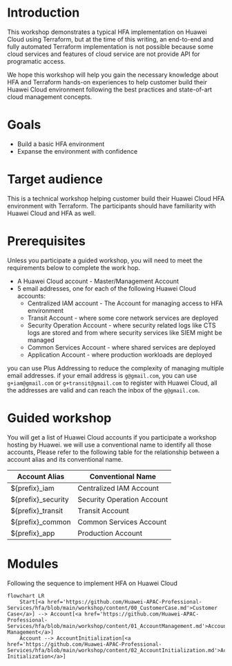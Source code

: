 # Introduction 
This workshop demonstrates a typical HFA implementation on Huawei Cloud using Terraform, but at the time of this writing, an end-to-end and fully automated Terraform implementation is not possible because some cloud services and features of cloud service are not provide API for programatic access. 

We hope this workshop will help you gain the necessary knowledge about HFA and Terraform hands-on experiences to help customer build their Huawei Cloud environment following the best practices and state-of-art cloud management concepts.

# Goals

* Build a basic HFA environment
* Expanse the environment with confidence

# Target audience
This is a technical workshop helping customer build their Huawei Cloud HFA environment with Terraform. The participants should have familiarity with Huawei Cloud and HFA as well.

# Prerequisites
Unless you participate a guided workshop, you will need to meet the requirements below to complete the work hop.

* A Huawei Cloud account - Master/Management Account
* 5 email addresses, one for each of the following Huawei Cloud accounts:
    * Centralized IAM account - The Account for managing access to HFA environment
    * Transit Account - where some core network services are deployed
    * Security Operation Account - where security related logs like CTS logs are stored and from where security services like SIEM might be managed
    * Common Services Account - where shared services are deployed
    * Application Account - where production workloads are deployed

you can use Plus Addressing to reduce the complexity of managing multiple email addresses. if your email address is `g@gmail.com`, you can use `g+iam@gmail.com` or `g+transit@gmail.com` to register with Huawei Cloud, all the addresses are valid and can reach the inbox of the `g@gmail.com`.

# Guided workshop
You will get a list of Huawei Cloud accounts if you participate a workshop hosting by Huawei. we will use a conventional name to identify all those accounts, Please refer to the following table for the relationship between a account alias and its conventional name.

| Account Alias | Conventional Name |
| ------------- | ----------------- |
| ${prefix}_iam | Centralized IAM Account |
| ${prefix}_security | Security Operation Account |
| ${prefix}_transit | Transit Account |
| ${prefix}_common  | Common Services Account |
| ${prefix}_app     | Production Account |

# Modules
Following the sequence to implement HFA on Huawei Cloud

```mermaid
flowchart LR
    Start[<a href='https://github.com/Huawei-APAC-Professional-Services/hfa/blob/main/workshop/content/00_CustomerCase.md'>Customer Case</a>] --> Account[<a href='https://github.com/Huawei-APAC-Professional-Services/hfa/blob/main/workshop/content/01_AccountManagement.md'>Account Management</a>]
    Account --> AccountInitialization[<a href='https://github.com/Huawei-APAC-Professional-Services/hfa/blob/main/workshop/content/02_AccountInitialization.md'>Account Initialization</a>]
    
```